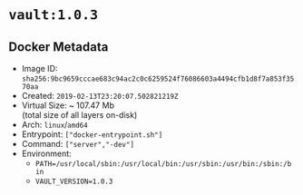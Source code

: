 # `vault:1.0.3`

## Docker Metadata

- Image ID: `sha256:9bc9659cccae683c94ac2c0c6259524f76086603a4494cfb1d8f7a853f3570aa`
- Created: `2019-02-13T23:20:07.502821219Z`
- Virtual Size: ~ 107.47 Mb  
  (total size of all layers on-disk)
- Arch: `linux`/`amd64`
- Entrypoint: `["docker-entrypoint.sh"]`
- Command: `["server","-dev"]`
- Environment:
  - `PATH=/usr/local/sbin:/usr/local/bin:/usr/sbin:/usr/bin:/sbin:/bin`
  - `VAULT_VERSION=1.0.3`
